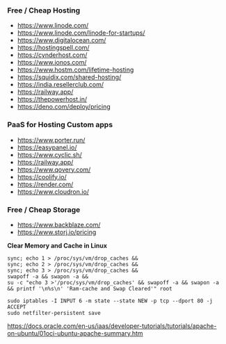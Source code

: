 ### Free / Cheap Hosting
- https://www.linode.com/
- https://www.linode.com/linode-for-startups/
- https://www.digitalocean.com/
- https://hostingspell.com/
- https://cynderhost.com/
- https://www.ionos.com/
- https://www.hostm.com/lifetime-hosting
- https://squidix.com/shared-hosting/
- https://india.resellerclub.com/
- https://railway.app/
- https://thepowerhost.in/
- https://deno.com/deploy/pricing

### PaaS for Hosting Custom apps
- https://www.porter.run/
- https://easypanel.io/
- https://www.cyclic.sh/
- https://railway.app/
- https://www.qovery.com/
- https://coolify.io/
- https://render.com/
- https://www.cloudron.io/

### Free / Cheap Storage
- https://www.backblaze.com/
- https://www.storj.io/pricing

**Clear Memory and Cache in Linux**
```
sync; echo 1 > /proc/sys/vm/drop_caches &&
sync; echo 2 > /proc/sys/vm/drop_caches &&
sync; echo 3 > /proc/sys/vm/drop_caches &&
swapoff -a && swapon -a &&
su -c "echo 3 >'/proc/sys/vm/drop_caches' && swapoff -a && swapon -a && printf '\n%s\n' 'Ram-cache and Swap Cleared'" root
```

```
sudo iptables -I INPUT 6 -m state --state NEW -p tcp --dport 80 -j ACCEPT
sudo netfilter-persistent save
```
https://docs.oracle.com/en-us/iaas/developer-tutorials/tutorials/apache-on-ubuntu/01oci-ubuntu-apache-summary.htm
